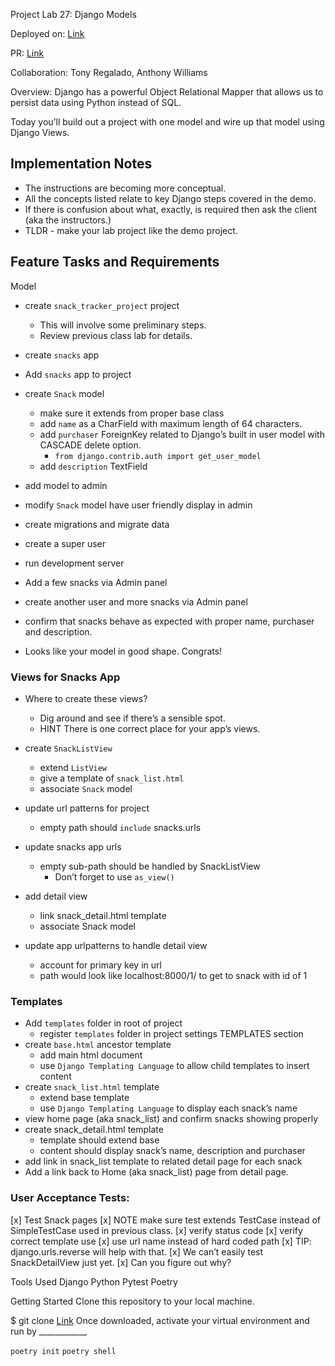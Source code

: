 Project Lab 27: Django Models

Deployed on: [Link](https://github.com/kevinhenry/snack-tracker)

PR: [Link](https://github.com/kevinhenry/snack-tracker/pulls)

Collaboration:
  Tony Regalado, Anthony Williams

Overview: Django has a powerful Object Relational Mapper that allows us to persist data using Python instead of SQL.

Today you’ll build out a project with one model and wire up that model using Django Views.


## Implementation Notes
- The instructions are becoming more conceptual.
- All the concepts listed relate to key Django steps covered in the demo.
- If there is confusion about what, exactly, is required then ask the client (aka the instructors.)
- TLDR - make your lab project like the demo project.


## Feature Tasks and Requirements

Model
- create `snack_tracker_project` project
    - This will involve some preliminary steps.
    - Review previous class lab for details.

- create `snacks` app
- Add `snacks` app to project
- create `Snack` model
    - make sure it extends from proper base class
    - add `name` as a CharField with maximum length of 64 characters.
    - add `purchaser` ForeignKey related to Django’s built in user model with CASCADE delete option.
        - `from django.contrib.auth import get_user_model`
    - add `description` TextField

- add model to admin
- modify `Snack` model have user friendly display in admin
- create migrations and migrate data
- create a super user
- run development server
- Add a few snacks via Admin panel
- create another user and more snacks via Admin panel
- confirm that snacks behave as expected with proper name, purchaser and description.
- Looks like your model in good shape. Congrats!


### Views for Snacks App
- Where to create these views?
    - Dig around and see if there’s a sensible spot.
    - HINT There is one correct place for your app’s views.

- create `SnackListView`
    - extend `ListView`
    - give a template of `snack_list.html`
    - associate `Snack` model
- update url patterns for project
    - empty path should `include` snacks.urls
- update snacks app urls
    - empty sub-path should be handled by SnackListView
        - Don’t forget to use `as_view()`
- add detail view
    - link snack_detail.html template
    - associate Snack model
- update app urlpatterns to handle detail view
    - account for primary key in url
    - path would look like localhost:8000/1/ to get to snack with id of 1


### Templates
- Add `templates` folder in root of project
    - register `templates` folder in project settings TEMPLATES section
- create `base.html` ancestor template
    - add main html document
    - use `Django Templating Language` to allow child templates to insert content
- create `snack_list.html` template
    - extend base template
    - use `Django Templating Language` to display each snack’s name
- view home page (aka snack_list) and confirm snacks showing properly
- create snack_detail.html template
    - template should extend base
    - content should display snack’s name, description and purchaser
- add link in snack_list template to related detail page for each snack
- Add a link back to Home (aka snack_list) page from detail page.


### User Acceptance Tests:
[x] Test Snack pages
    [x] NOTE make sure test extends TestCase instead of SimpleTestCase used in previous class.
    [x] verify status code
    [x] verify correct template use
    [x] use url name instead of hard coded path
        [x] TIP: django.urls.reverse will help with that.
    [x] We can’t easily test SnackDetailView just yet.
        [x] Can you figure out why?


Tools Used
Django
Python
Pytest
Poetry

Getting Started
Clone this repository to your local machine.

$ git clone [Link](https://github.com/kevinhenry/snack-tracer.git)
Once downloaded, activate your virtual environment and run by ____________

`poetry init`
`poetry shell`
